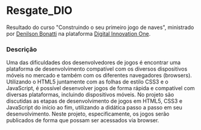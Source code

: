 # Resgate_DIO
Resultado do curso "Construindo o seu primeiro jogo de naves", ministrado por [Denilson Bonatti](https://github.com/denilsonbonatti "Denilson Bonatti") na plataforma [Digital Innovation One](https://digitalinnovation.one/ "Digital Innovation One").

### Descrição

Uma das dificuldades dos desenvolvedores de jogos é encontrar uma plataforma de desenvolvimento compatível com os diversos dispositivos móveis no mercado e também com os diferentes navegadores (browsers). Utilizando o HTML5 juntamente com as folhas de estilo CSS3 e o JavaScript, é possível desenvolver jogos de forma rápida e compatível com diversas plataformas, incluindo dispositivos móveis. No projeto são discutidas as etapas de desenvolvimento de jogos em HTML5, CSS3 e JavaScript do início ao fim, utilizando a didática passo a passo em seu desenvolvimento. Neste projeto, especificamente, os jogos serão publicados de forma que possam ser acessados via browser.
